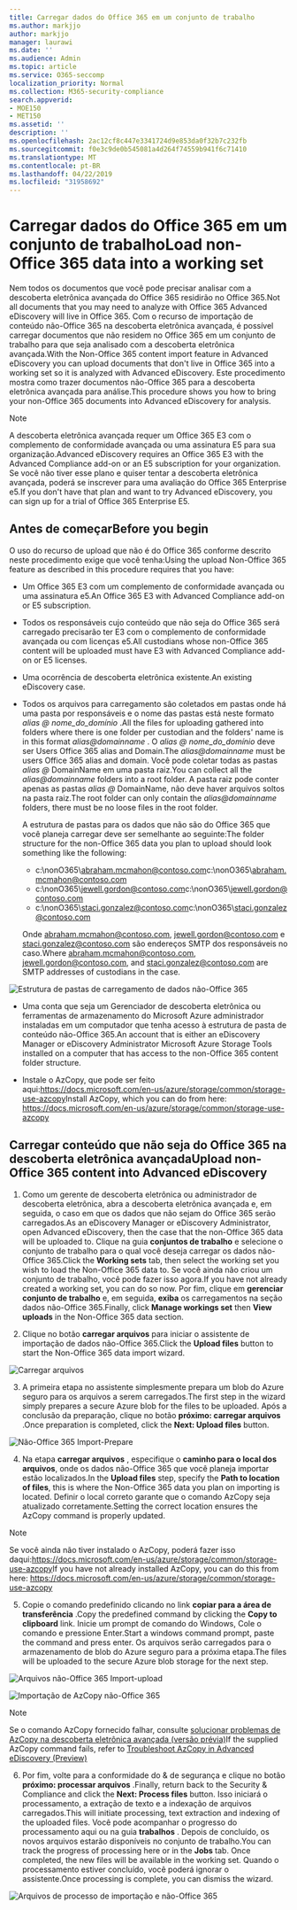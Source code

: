 ```yaml
---
title: Carregar dados do Office 365 em um conjunto de trabalho
ms.author: markjjo
author: markjjo
manager: laurawi
ms.date: ''
ms.audience: Admin
ms.topic: article
ms.service: O365-seccomp
localization_priority: Normal
ms.collection: M365-security-compliance
search.appverid:
- MOE150
- MET150
ms.assetid: ''
description: ''
ms.openlocfilehash: 2ac12cf8c447e3341724d9e853da0f32b7c232fb
ms.sourcegitcommit: f0e3c9de0b545081a4d264f74559b941f6c71410
ms.translationtype: MT
ms.contentlocale: pt-BR
ms.lasthandoff: 04/22/2019
ms.locfileid: "31958692"
---
```

# <a name="load-non-office-365-data-into-a-working-set"></a><span data-ttu-id="7b291-102">Carregar dados do Office 365 em um conjunto de trabalho</span><span class="sxs-lookup"><span data-stu-id="7b291-102">Load non-Office 365 data into a working set</span></span>

<span data-ttu-id="7b291-103">Nem todos os documentos que você pode precisar analisar com a descoberta eletrônica avançada do Office 365 residirão no Office 365.</span><span class="sxs-lookup"><span data-stu-id="7b291-103">Not all documents that you may need to analyze with Office 365 Advanced eDiscovery will live in Office 365.</span></span> <span data-ttu-id="7b291-104">Com o recurso de importação de conteúdo não-Office 365 na descoberta eletrônica avançada, é possível carregar documentos que não residem no Office 365 em um conjunto de trabalho para que seja analisado com a descoberta eletrônica avançada.</span><span class="sxs-lookup"><span data-stu-id="7b291-104">With the Non-Office 365 content import feature in Advanced eDiscovery you can upload documents that don't live in Office 365 into a working set so it is analyzed with Advanced eDiscovery.</span></span> <span data-ttu-id="7b291-105">Este procedimento mostra como trazer documentos não-Office 365 para a descoberta eletrônica avançada para análise.</span><span class="sxs-lookup"><span data-stu-id="7b291-105">This procedure shows you how to bring your non-Office 365 documents into Advanced eDiscovery for analysis.</span></span>

>[!Note]
><span data-ttu-id="7b291-106">A descoberta eletrônica avançada requer um Office 365 E3 com o complemento de conformidade avançada ou uma assinatura E5 para sua organização.</span><span class="sxs-lookup"><span data-stu-id="7b291-106">Advanced eDiscovery requires an Office 365 E3 with the Advanced Compliance add-on or an E5 subscription for your organization.</span></span> <span data-ttu-id="7b291-107">Se você não tiver esse plano e quiser tentar a descoberta eletrônica avançada, poderá se inscrever para uma avaliação do Office 365 Enterprise e5.</span><span class="sxs-lookup"><span data-stu-id="7b291-107">If you don't have that plan and want to try Advanced eDiscovery, you can sign up for a trial of Office 365 Enterprise E5.</span></span>

## <a name="before-you-begin"></a><span data-ttu-id="7b291-108">Antes de começar</span><span class="sxs-lookup"><span data-stu-id="7b291-108">Before you begin</span></span>
<span data-ttu-id="7b291-109">O uso do recurso de upload que não é do Office 365 conforme descrito neste procedimento exige que você tenha:</span><span class="sxs-lookup"><span data-stu-id="7b291-109">Using the upload Non-Office 365 feature as described in this procedure requires that you have:</span></span>

- <span data-ttu-id="7b291-110">Um Office 365 E3 com um complemento de conformidade avançada ou uma assinatura e5.</span><span class="sxs-lookup"><span data-stu-id="7b291-110">An Office 365 E3 with Advanced Compliance add-on or E5 subscription.</span></span>

- <span data-ttu-id="7b291-111">Todos os responsáveis cujo conteúdo que não seja do Office 365 será carregado precisarão ter E3 com o complemento de conformidade avançada ou com licenças e5.</span><span class="sxs-lookup"><span data-stu-id="7b291-111">All custodians whose non-Office 365 content will be uploaded must have E3 with Advanced Compliance add-on or E5 licenses.</span></span>

- <span data-ttu-id="7b291-112">Uma ocorrência de descoberta eletrônica existente.</span><span class="sxs-lookup"><span data-stu-id="7b291-112">An existing eDiscovery case.</span></span>

- <span data-ttu-id="7b291-113">Todos os arquivos para carregamento são coletados em pastas onde há uma pasta por responsáveis e o nome das pastas está neste formato *alias @ nome_do_domínio* .</span><span class="sxs-lookup"><span data-stu-id="7b291-113">All the files for uploading gathered into folders where there is one folder per custodian and the folders' name is in this format *alias@domainname* .</span></span> <span data-ttu-id="7b291-114">O *alias @ nome_do_domínio* deve ser Users Office 365 alias and Domain.</span><span class="sxs-lookup"><span data-stu-id="7b291-114">The *alias@domainname* must be users Office 365 alias and domain.</span></span> <span data-ttu-id="7b291-115">Você pode coletar todas as pastas *alias @* DomainName em uma pasta raiz.</span><span class="sxs-lookup"><span data-stu-id="7b291-115">You can collect all the *alias@domainname* folders into a root folder.</span></span> <span data-ttu-id="7b291-116">A pasta raiz pode conter apenas as pastas *alias @* DomainName, não deve haver arquivos soltos na pasta raiz.</span><span class="sxs-lookup"><span data-stu-id="7b291-116">The root folder can only contain the *alias@domainname* folders, there must be no loose files in the root folder.</span></span>

   <span data-ttu-id="7b291-117">A estrutura de pastas para os dados que não são do Office 365 que você planeja carregar deve ser semelhante ao seguinte:</span><span class="sxs-lookup"><span data-stu-id="7b291-117">The folder structure for the non-Office 365 data you plan to upload should look something like the following:</span></span>

   - <span data-ttu-id="7b291-118">c:\nonO365\abraham.mcmahon@contoso.com</span><span class="sxs-lookup"><span data-stu-id="7b291-118">c:\nonO365\abraham.mcmahon@contoso.com</span></span>
   - <span data-ttu-id="7b291-119">c:\nonO365\jewell.gordon@contoso.com</span><span class="sxs-lookup"><span data-stu-id="7b291-119">c:\nonO365\jewell.gordon@contoso.com</span></span>
   - <span data-ttu-id="7b291-120">c:\nonO365\staci.gonzalez@contoso.com</span><span class="sxs-lookup"><span data-stu-id="7b291-120">c:\nonO365\staci.gonzalez@contoso.com</span></span>

   <span data-ttu-id="7b291-121">Onde abraham.mcmahon@contoso.com, jewell.gordon@contoso.com e staci.gonzalez@contoso.com são endereços SMTP dos responsáveis no caso.</span><span class="sxs-lookup"><span data-stu-id="7b291-121">Where abraham.mcmahon@contoso.com, jewell.gordon@contoso.com, and staci.gonzalez@contoso.com are SMTP addresses of custodians in the case.</span></span>

![Estrutura de pastas de carregamento de dados não-Office 365](../media/3f2dde84-294e-48ea-b44b-7437bd25284c.png)

- <span data-ttu-id="7b291-123">Uma conta que seja um Gerenciador de descoberta eletrônica ou ferramentas de armazenamento do Microsoft Azure administrador instaladas em um computador que tenha acesso à estrutura de pasta de conteúdo não-Office 365.</span><span class="sxs-lookup"><span data-stu-id="7b291-123">An account that is either an eDiscovery Manager or eDiscovery Administrator Microsoft Azure Storage Tools installed on a computer that has access to the non-Office 365 content folder structure.</span></span>

- <span data-ttu-id="7b291-124">Instale o AzCopy, que pode ser feito aqui:https://docs.microsoft.com/en-us/azure/storage/common/storage-use-azcopy</span><span class="sxs-lookup"><span data-stu-id="7b291-124">Install AzCopy, which you can do from here: https://docs.microsoft.com/en-us/azure/storage/common/storage-use-azcopy</span></span>

## <a name="upload-non-office-365-content-into-advanced-ediscovery"></a><span data-ttu-id="7b291-125">Carregar conteúdo que não seja do Office 365 na descoberta eletrônica avançada</span><span class="sxs-lookup"><span data-stu-id="7b291-125">Upload non-Office 365 content into Advanced eDiscovery</span></span>

1. <span data-ttu-id="7b291-126">Como um gerente de descoberta eletrônica ou administrador de descoberta eletrônica, abra a descoberta eletrônica avançada e, em seguida, o caso em que os dados que não sejam do Office 365 serão carregados.</span><span class="sxs-lookup"><span data-stu-id="7b291-126">As an eDiscovery Manager or eDiscovery Administrator, open Advanced eDiscovery, then the case that the non-Office 365 data will be uploaded to.</span></span>  <span data-ttu-id="7b291-127">Clique na guia **conjuntos de trabalho** e selecione o conjunto de trabalho para o qual você deseja carregar os dados não-Office 365.</span><span class="sxs-lookup"><span data-stu-id="7b291-127">Click the **Working sets** tab, then select the working set you wish to load the Non-Office 365 data to.</span></span>  <span data-ttu-id="7b291-128">Se você ainda não criou um conjunto de trabalho, você pode fazer isso agora.</span><span class="sxs-lookup"><span data-stu-id="7b291-128">If you have not already created a working set, you can do so now.</span></span>  <span data-ttu-id="7b291-129">Por fim, clique em **gerenciar conjunto de trabalho** e, em seguida, **exiba** os carregamentos na seção dados não-Office 365.</span><span class="sxs-lookup"><span data-stu-id="7b291-129">Finally, click **Manage workings set** then **View uploads** in the Non-Office 365 data section.</span></span>

2. <span data-ttu-id="7b291-130">Clique no botão **carregar arquivos** para iniciar o assistente de importação de dados não-Office 365.</span><span class="sxs-lookup"><span data-stu-id="7b291-130">Click the **Upload files** button to start the Non-Office 365 data import wizard.</span></span>

![Carregar arquivos](../media/574f4059-4146-4058-9df3-ec97cf28d7c7.png)

3. <span data-ttu-id="7b291-132">A primeira etapa no assistente simplesmente prepara um blob do Azure seguro para os arquivos a serem carregados.</span><span class="sxs-lookup"><span data-stu-id="7b291-132">The first step in the wizard simply prepares a secure Azure blob for the files to be uploaded.</span></span>  <span data-ttu-id="7b291-133">Após a conclusão da preparação, clique no botão **próximo: carregar arquivos** .</span><span class="sxs-lookup"><span data-stu-id="7b291-133">Once preparation is completed, click the **Next: Upload files** button.</span></span>

![Não-Office 365 Import-Prepare](../media/0670a347-a578-454a-9b3d-e70ef47aec57.png)
 
4. <span data-ttu-id="7b291-135">Na etapa **carregar arquivos** , especifique o **caminho para o local dos arquivos**, onde os dados não-Office 365 que você planeja importar estão localizados.</span><span class="sxs-lookup"><span data-stu-id="7b291-135">In the **Upload files** step, specify the **Path to location of files**, this is where the Non-Office 365 data you plan on importing is located.</span></span>  <span data-ttu-id="7b291-136">Definir o local correto garante que o comando AzCopy seja atualizado corretamente.</span><span class="sxs-lookup"><span data-stu-id="7b291-136">Setting the correct location ensures the AzCopy command is properly updated.</span></span>

> [!NOTE]
> <span data-ttu-id="7b291-137">Se você ainda não tiver instalado o AzCopy, poderá fazer isso daqui:https://docs.microsoft.com/en-us/azure/storage/common/storage-use-azcopy</span><span class="sxs-lookup"><span data-stu-id="7b291-137">If you have not already installed AzCopy, you can do this from here: https://docs.microsoft.com/en-us/azure/storage/common/storage-use-azcopy</span></span>

5. <span data-ttu-id="7b291-138">Copie o comando predefinido clicando no link **copiar para a área de transferência** .</span><span class="sxs-lookup"><span data-stu-id="7b291-138">Copy the predefined command by clicking the **Copy to clipboard** link.</span></span> <span data-ttu-id="7b291-139">Inicie um prompt de comando do Windows, Cole o comando e pressione Enter.</span><span class="sxs-lookup"><span data-stu-id="7b291-139">Start a windows command prompt, paste the command and press enter.</span></span>  <span data-ttu-id="7b291-140">Os arquivos serão carregados para o armazenamento de blob do Azure seguro para a próxima etapa.</span><span class="sxs-lookup"><span data-stu-id="7b291-140">The files will be uploaded to the secure Azure blob storage for the next step.</span></span>

![Arquivos não-Office 365 Import-upload](../media/3ea53b5d-7f9b-4dfc-ba63-90a38c14d41a.png)

![Importação de AzCopy não-Office 365](../media/504e2dbe-f36f-4f36-9b08-04aea85d8250.png)

> [!NOTE]
> <span data-ttu-id="7b291-143">Se o comando AzCopy fornecido falhar, consulte [solucionar problemas de AzCopy na descoberta eletrônica avançada (versão prévia)](troubleshooting-azcopy.md)</span><span class="sxs-lookup"><span data-stu-id="7b291-143">If the supplied AzCopy command fails, refer to [Troubleshoot AzCopy in Advanced eDiscovery (Preview)](troubleshooting-azcopy.md)</span></span>

6. <span data-ttu-id="7b291-144">Por fim, volte para a conformidade do & de segurança e clique no botão **próximo: processar arquivos** .</span><span class="sxs-lookup"><span data-stu-id="7b291-144">Finally, return back to the Security & Compliance and click the **Next: Process files** button.</span></span>  <span data-ttu-id="7b291-145">Isso iniciará o processamento, a extração de texto e a indexação de arquivos carregados.</span><span class="sxs-lookup"><span data-stu-id="7b291-145">This will initiate processing, text extraction and indexing of the uploaded files.</span></span>  <span data-ttu-id="7b291-146">Você pode acompanhar o progresso do processamento aqui ou na guia **trabalhos** .  Depois de concluído, os novos arquivos estarão disponíveis no conjunto de trabalho.</span><span class="sxs-lookup"><span data-stu-id="7b291-146">You can track the progress of processing here or in the **Jobs** tab.  Once completed, the new files will be available in the working set.</span></span>  <span data-ttu-id="7b291-147">Quando o processamento estiver concluído, você poderá ignorar o assistente.</span><span class="sxs-lookup"><span data-stu-id="7b291-147">Once processing is complete, you can dismiss the wizard.</span></span>

![Arquivos de processo de importação e não-Office 365](../media/218b1545-416a-4a9f-9b25-3b70e8508f67.png)


